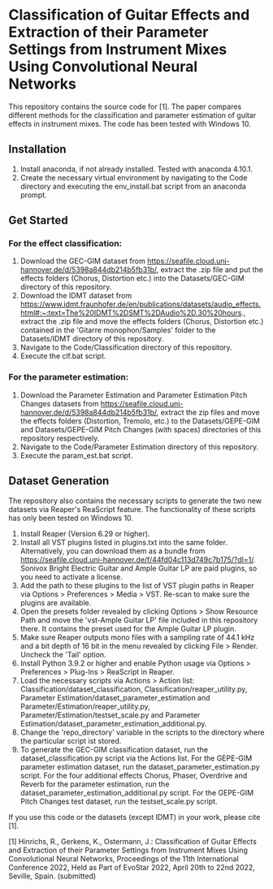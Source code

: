 # Classification of Guitar Effects and Extraction of their Parameter Settings from Instrument Mixes Using Convolutional Neural Networks

This repository contains the source code for [1]. The paper compares different methods for the classification and parameter estimation of guitar effects in instrument mixes. The code has been tested with Windows 10.

## Installation

1. Install anaconda, if not already installed. Tested with anaconda 4.10.1. 
2. Create the necessary virtual environment by navigating to the Code directory and executing the env_install.bat script from an anaconda prompt.

## Get Started

### For the effect classification: 
1. Download the GEC-GIM dataset from https://seafile.cloud.uni-hannover.de/d/5398a844db214b5fb31b/, extract the .zip file and put the effects folders (Chorus, Distortion etc.) into the Datasets/GEC-GIM directory of this repository.
2. Download the IDMT dataset from https://www.idmt.fraunhofer.de/en/publications/datasets/audio_effects.html#:~:text=The%20IDMT%2DSMT%2DAudio%2D,30%20hours., extract the .zip file and move the effects folders (Chorus, Distortion etc.) contained in the 'Gitarre monophon/Samples' folder to the Datasets/IDMT directory of this repository.
3. Navigate to the Code/Classification directory of this repository.
4. Execute the clf.bat script.


### For the parameter estimation:
1. Download the Parameter Estimation and Parameter Estimation Pitch Changes datasets from https://seafile.cloud.uni-hannover.de/d/5398a844db214b5fb31b/, extract the zip files and move the effects folders (Distortion, Tremolo, etc.) to the Datasets/GEPE-GIM and Datasets/GEPE-GIM Pitch Changes (with spaces) directories of this repository respectively.
2. Navigate to the Code/Parameter Estimation directory of this repository.
3. Execute the param_est.bat script.

## Dataset Generation

The repository also contains the necessary scripts to generate the two new datasets via Reaper's ReaScript feature. The functionality of these scripts has only been tested on Windows 10.

1. Install Reaper (Version 6.29 or higher).
2. Install all VST plugins listed in plugins.txt into the same folder. Alternatively, you can download them as a bundle from https://seafile.cloud.uni-hannover.de/f/44fd04c113d749c7b175/?dl=1/. Sonivox Bright Electric Guitar and Ample Guitar LP are paid plugins, so you need to activate a license.
3. Add the path to these plugins to the list of VST plugin paths in Reaper via Options > Preferences > Media > VST. Re-scan to make sure the plugins are available.
4. Open the presets folder revealed by clicking Options > Show Resource Path and move the 'vst-Ample Guitar LP' file included in this repository there. It contains the preset used for the Ample Guitar LP plugin.
5. Make sure Reaper outputs mono files with a sampling rate of 44.1 kHz and a bit depth of 16 bit in the menu revealed by clicking File > Render. Uncheck the 'Tail' option.
6. Install Python 3.9.2 or higher and enable Python usage via Options > Preferences > Plug-Ins > ReaScript in Reaper.
7. Load the necessary scripts via Actions > Action list: Classification/dataset_classification, Classification/reaper_utility.py, Parameter Estimation/dataset_parameter_estimation and Parameter/Estimation/reaper_utility.py, Parameter/Estimation/testset_scale.py and Parameter Estimation/dataset_parameter_estimation_additional.py.
8. Change the 'repo_directory' variable in the scripts to the directory where the particular script ist stored.
9. To generate the GEC-GIM classification dataset, run the dataset_classification.py script via the Actions list. For the GEPE-GIM parameter estimation dataset, run the dataset_parameter_estimation.py script. For the four additional effects Chorus, Phaser, Overdrive and Reverb for the parameter estimation, run the dataset_parameter_estimation_additional.py script. For the GEPE-GIM Pitch Changes test dataset, run the testset_scale.py script.

If you use this code or the datasets (except IDMT) in your work, please cite [1].

[1] Hinrichs, R., Gerkens, K., Ostermann, J.: Classification of Guitar Effects and Extraction of their Parameter Settings from Instrument Mixes Using Convolutional Neural Networks, Proceedings of the 11th International Conference 2022, Held as Part of EvoStar 2022, April 20th to 22nd 2022, Seville, Spain. (submitted) 

